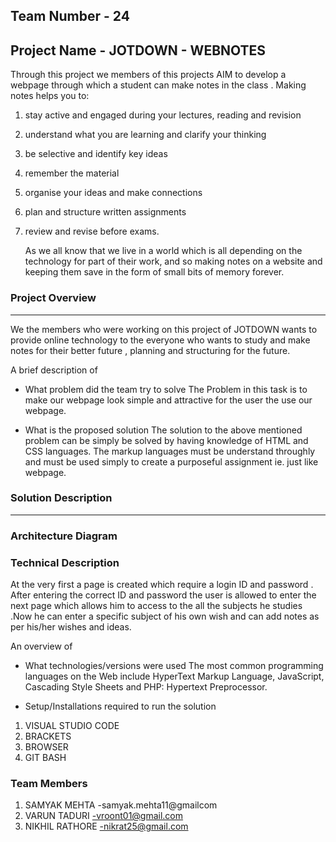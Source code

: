 ## Team Number  - 24  
## Project Name - JOTDOWN - WEBNOTES 

Through this project we members of this projects AIM to develop a webpage through which a student can make notes in the class .
Making notes helps you to:
 1. stay active and engaged during your lectures, reading and revision
 2. understand what you are learning and clarify your thinking
 3. be selective and identify key ideas
 4. remember the material
 5. organise your ideas and make connections
 6. plan and structure written assignments
 7. review and revise before exams.
            
     As we all know that we live in a world which is all depending on the technology for part of their work, and so making notes on a website and keeping them save in the form of small bits of memory forever.  


### Project Overview
------------------------------------
 We the members who were working on this project of JOTDOWN wants to provide online technology to the everyone who wants to study and make notes for their better future ,
 planning and structuring for the future.

A brief description of 
* What problem did the team try to solve
  The Problem in this task is to make our webpage look simple and attractive for the user the use our webpage.   

* What is the proposed solution
  The solution to the above mentioned problem can be simply be solved by having knowledge of HTML and CSS languages. The markup languages must be understand throughly and must be used simply to create a purposeful assignment ie. just like webpage.
### Solution Description 
----------------------------------
### Architecture Diagram 

### Technical Description
  At the very first a page is created which require a login ID and password . After entering the correct ID and password the user is allowed to enter the next page which allows him to access to the all the subjects he studies .Now he can enter a specific subject of his own wish and can add notes as per his/her wishes and ideas.

An overview of 
  * What technologies/versions were used
  The most common programming languages on the Web include HyperText Markup Language, JavaScript, Cascading Style Sheets and PHP: Hypertext Preprocessor.

  * Setup/Installations required to run the solution
  1. VISUAL STUDIO CODE
  2. BRACKETS 
  3. BROWSER 
  4. GIT BASH
 
 ### Team Members
1. SAMYAK MEHTA     -samyak.mehta11@gmailcom       
2. VARUN TADURI     -vroont01@gmail.com           
3. NIKHIL RATHORE   -nikrat25@gmail.com           